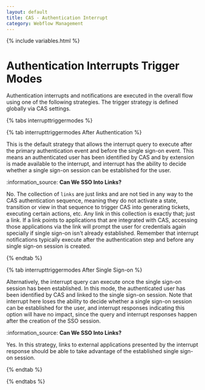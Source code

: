 ```yaml
---
layout: default
title: CAS - Authentication Interrupt
category: Webflow Management
---
```


{% include variables.html %}

# Authentication Interrupts Trigger Modes

Authentication interrupts and notifications are executed in the overall flow using one of the following strategies. The
trigger strategy is defined globally via CAS settings.

{% tabs interrupttriggermodes %}

{% tab interrupttriggermodes After Authentication %}

This is the default strategy that allows the interrupt query to execute after the
primary authentication event and before the single sign-on event. This means an authenticated user has been
identified by CAS and by extension is made available to the interrupt, and interrupt has the ability to
decide whether a single sign-on session can be established for the user.

<div class="alert alert-info">:information_source: <strong>Can We SSO Into Links?</strong><p>
No. The collection of <code>links</code> are just links and are not tied in any way to the 
CAS authentication sequence, meaning they do not activate a state, transition or view in 
that sequence to trigger CAS into generating tickets, executing certain 
actions, etc. Any link in this collection is exactly that; just a link. If a 
link points to applications that are integrated with CAS, accessing those 
applications via the link will prompt the user for credentials again 
specially if single sign-on isn't already established. Remember that 
interrupt notifications typically execute after the authentication step 
and before any single sign-on session is created.</p></div>

{% endtab %}

{% tab interrupttriggermodes After Single Sign-on %}

Alternatively, the interrupt query can execute once the single sign-on session has been established.
In this mode, the authenticated user has been identified by CAS and linked to the single sign-on session. Note that
interrupt here loses the ability to decide whether a single sign-on session can be established for the user, and interrupt
responses indicating this option will have no impact, since the query and interrupt responses
happen after the creation of the SSO session.

<div class="alert alert-info">:information_source: <strong>Can We SSO Into Links?</strong><p>
Yes. In this strategy, links to external applications presented by the interrupt response
should be able to take advantage of the established single sign-on session.</p>
</div>

{% endtab %}

{% endtabs %}
